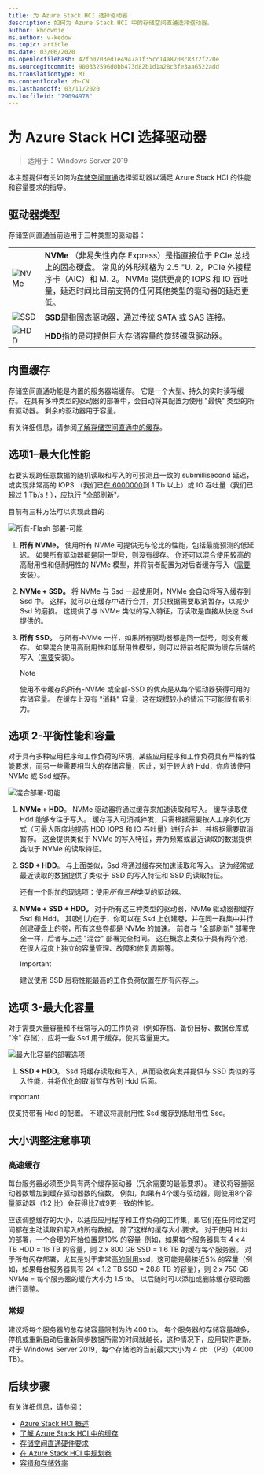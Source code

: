 ```yaml
---
title: 为 Azure Stack HCI 选择驱动器
description: 如何为 Azure Stack HCI 中的存储空间直通选择驱动器。
author: khdownie
ms.author: v-kedow
ms.topic: article
ms.date: 03/06/2020
ms.openlocfilehash: 42fb0703ed1e4947a1f35cc14a8708c8372f220e
ms.sourcegitcommit: 900332596d0bb473d82b1d1a28c3fe3aa6522add
ms.translationtype: MT
ms.contentlocale: zh-CN
ms.lasthandoff: 03/11/2020
ms.locfileid: "79094978"
---
```

# <a name="choosing-drives-for-azure-stack-hci"></a>为 Azure Stack HCI 选择驱动器

>适用于： Windows Server 2019

本主题提供有关如何为[存储空间直通](/windows-server/storage/storage-spaces/storage-spaces-direct-overview)选择驱动器以满足 Azure Stack HCI 的性能和容量要求的指导。

## <a name="drive-types"></a>驱动器类型

存储空间直通当前适用于三种类型的驱动器：

|||
|----------------------|--------------------------|
|![NVMe](media/choose-drives/NVMe-100-px.png)|**NVMe** （非易失性内存 Express）是指直接位于 PCIe 总线上的固态硬盘。 常见的外形规格为 2.5 "U. 2，PCIe 外接程序卡（AIC）和 M. 2。 NVMe 提供更高的 IOPS 和 IO 吞吐量，延迟时间比目前支持的任何其他类型的驱动器的延迟更低。|
|![SSD](media/choose-drives/SSD-100-px.png)|**SSD**是指固态驱动器，通过传统 SATA 或 SAS 连接。|
|![HDD](media/choose-drives/HDD-100-px.png)|**HDD**指的是可提供巨大存储容量的旋转磁盘驱动器。|

## <a name="built-in-cache"></a>内置缓存

存储空间直通功能是内置的服务器端缓存。 它是一个大型、持久的实时读写缓存。 在具有多种类型的驱动器的部署中，会自动将其配置为使用 "最快" 类型的所有驱动器。 剩余的驱动器用于容量。

有关详细信息，请参阅[了解存储空间直通中的缓存](/windows-server/storage/storage-spaces/understand-the-cache)。

## <a name="option-1--maximizing-performance"></a>选项1–最大化性能

若要实现跨任意数据的随机读取和写入的可预测且一致的 submillisecond 延迟，或实现非常高的 IOPS （我们已[在 6000000](https://www.youtube.com/watch?v=0LviCzsudGY&t=28m)到 1 Tb 以上）或 IO 吞吐量（我们已[超过 1 Tb/s](https://www.youtube.com/watch?v=-LK2ViRGbWs&t=16m50s)！），应执行 "全部刷新"。

目前有三种方法可以实现此目的：

![所有-Flash 部署-可能](media/choose-drives/All-Flash-Deployment-Possibilities.png)

1. **所有 NVMe。** 使用所有 NVMe 可提供无与伦比的性能，包括最能预测的低延迟。 如果所有驱动器都是同一型号，则没有缓存。 你还可以混合使用较高的高耐用性和低耐用性的 NVMe 模型，并将前者配置为对后者缓存写入（[需要](/windows-server/storage/storage-spaces/understand-the-cache#manual-configuration)安装）。

2. **NVMe + SSD。** 将 NVMe 与 Ssd 一起使用时，NVMe 会自动将写入缓存到 Ssd 中。 这样，就可以在缓存中进行合并，并只根据需要取消暂存，以减少 Ssd 的磨损。 这提供了与 NVMe 类似的写入特征，而读取是直接从快速 Ssd 提供的。

3. **所有 SSD。** 与所有-NVMe 一样，如果所有驱动器都是同一型号，则没有缓存。 如果混合使用高耐用性和低耐用性模型，则可以将前者配置为缓存后端的写入（[需要](/windows-server/storage/storage-spaces/understand-the-cache.md#manual-configuration)安装）。

   >[!NOTE]
   > 使用不带缓存的所有-NVMe 或全部-SSD 的优点是从每个驱动器获得可用的存储容量。 在缓存上没有 "消耗" 容量，这在规模较小的情况下可能很有吸引力。

## <a name="option-2--balancing-performance-and-capacity"></a>选项 2-平衡性能和容量

对于具有多种应用程序和工作负荷的环境，某些应用程序和工作负荷具有严格的性能要求，而另一些需要相当大的存储容量，因此，对于较大的 Hdd，你应该使用 NVMe 或 Ssd 缓存。

![混合部署-可能](media/choose-drives/Hybrid-Deployment-Possibilities.png)

1. **NVMe + HDD**。 NVMe 驱动器将通过缓存来加速读取和写入。 缓存读取使 Hdd 能够专注于写入。 缓存写入可消减猝发，只需根据需要按人工序列化方式（可最大限度地提高 HDD IOPS 和 IO 吞吐量）进行合并，并根据需要取消暂存。 这会提供类似于 NVMe 的写入特征，并为频繁或最近读取的数据提供类似于 NVMe 的读取特征。

2. **SSD + HDD**。 与上面类似，Ssd 将通过缓存来加速读取和写入。 这为经常或最近读取的数据提供了类似于 SSD 的写入特征和 SSD 的读取特征。

    还有一个附加的现选项：使用*所有三种*类型的驱动器。

3. **NVMe + SSD + HDD。** 对于所有这三种类型的驱动器，NVMe 驱动器都缓存 Ssd 和 Hdd。 其吸引力在于，你可以在 Ssd 上创建卷，并在同一群集中并行创建硬盘上的卷，所有这些卷都是 NVMe 的加速。 前者与 "全部刷新" 部署完全一样，后者与上述 "混合" 部署完全相同。 这在概念上类似于具有两个池，在很大程度上独立的容量管理、故障和修复周期等。

   >[!IMPORTANT]
   > 建议使用 SSD 层将性能最高的工作负荷放置在所有闪存上。

## <a name="option-3--maximizing-capacity"></a>选项 3-最大化容量

对于需要大量容量和不经常写入的工作负荷（例如存档、备份目标、数据仓库或 "冷" 存储），应将一些 Ssd 用于缓存，使其容量更大。

![最大化容量的部署选项](media/choose-drives/maximizing-capacity.png)

1. **SSD + HDD**。 Ssd 将缓存读取和写入，从而吸收突发并提供与 SSD 类似的写入性能，并将优化的取消暂存放到 Hdd 后面。

>[!IMPORTANT]
>仅支持带有 Hdd 的配置。 不建议将高耐用性 Ssd 缓存到低耐用性 Ssd。

## <a name="sizing-considerations"></a>大小调整注意事项

### <a name="cache"></a>高速缓存

每台服务器必须至少具有两个缓存驱动器（冗余需要的最低要求）。 建议将容量驱动器数增加到缓存驱动器数的倍数。 例如，如果有4个缓存驱动器，则使用8个容量驱动器（1:2 比）会获得比7或9更一致的性能。

应该调整缓存的大小，以适应应用程序和工作负荷的工作集，即它们在任何给定时间都在主动读取和写入的所有数据。 除了这样的缓存大小要求。 对于使用 Hdd 的部署，一个合理的开始位置是10% 的容量–例如，如果每个服务器具有 4 x 4 TB HDD = 16 TB 的容量，则 2 x 800 GB SSD = 1.6 TB 的缓存每个服务器。 对于所有闪存部署，尤其是对于非常[高的耐用](https://blogs.technet.microsoft.com/filecab/2017/08/11/understanding-dwpd-tbw/)ssd，这可能是最接近5% 的容量（例如，如果每台服务器具有 24 x 1.2 TB SSD = 28.8 TB 的容量），则 2 x 750 GB NVMe = 每个服务器的缓存大小为 1.5 tb。 以后随时可以添加或删除缓存驱动器进行调整。

### <a name="general"></a>常规

建议将每个服务器的总存储容量限制为约 400 tb。 每个服务器的存储容量越多，停机或重新启动后重新同步数据所需的时间就越长，这种情况下，应用软件更新。 对于 Windows Server 2019，每个存储池的当前最大大小为 4 pb （PB）（4000 TB）。

## <a name="next-steps"></a>后续步骤

有关详细信息，请参阅：

- [Azure Stack HCI 概述](../overview.md)
- [了解 Azure Stack HCI 中的缓存](cache.md)
- [存储空间直通硬件要求](/windows-server/storage/storage-spaces/storage-spaces-direct-hardware-requirements)
- [在 Azure Stack HCI 中规划卷](plan-volumes.md)
- [容错和存储效率](fault-tolerance.md)